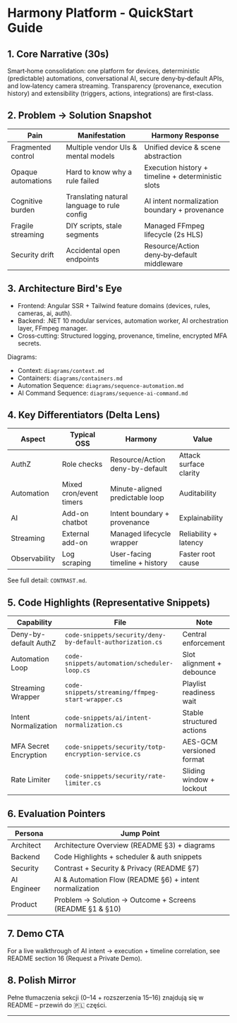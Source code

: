 # Harmony Platform - QuickStart Guide

## 1. Core Narrative (30s)
Smart‑home consolidation: one platform for devices, deterministic (predictable) automations, conversational AI, secure deny‑by‑default APIs, and low‑latency camera streaming. Transparency (provenance, execution history) and extensibility (triggers, actions, integrations) are first‑class.

## 2. Problem → Solution Snapshot
| Pain | Manifestation | Harmony Response |
|------|---------------|------------------|
| Fragmented control | Multiple vendor UIs & mental models | Unified device & scene abstraction |
| Opaque automations | Hard to know why a rule failed | Execution history + timeline + deterministic slots |
| Cognitive burden | Translating natural language to rule config | AI intent normalization boundary + provenance |
| Fragile streaming | DIY scripts, stale segments | Managed FFmpeg lifecycle (2s HLS) |
| Security drift | Accidental open endpoints | Resource/Action deny‑by‑default middleware |

## 3. Architecture Bird's Eye
- Frontend: Angular SSR + Tailwind feature domains (devices, rules, cameras, ai, auth).
- Backend: .NET 10 modular services, automation worker, AI orchestration layer, FFmpeg manager.
- Cross‑cutting: Structured logging, provenance, timeline, encrypted MFA secrets.

Diagrams:
- Context: `diagrams/context.md`
- Containers: `diagrams/containers.md`
- Automation Sequence: `diagrams/sequence-automation.md`
- AI Command Sequence: `diagrams/sequence-ai-command.md`

## 4. Key Differentiators (Delta Lens)
| Aspect | Typical OSS | Harmony | Value |
|--------|-------------|---------|-------|
| AuthZ | Role checks | Resource/Action deny-by-default | Attack surface clarity |
| Automation | Mixed cron/event timers | Minute-aligned predictable loop | Auditability |
| AI | Add-on chatbot | Intent boundary + provenance | Explainability |
| Streaming | External add-on | Managed lifecycle wrapper | Reliability + latency |
| Observability | Log scraping | User-facing timeline + history | Faster root cause |

See full detail: `CONTRAST.md`.

## 5. Code Highlights (Representative Snippets)
| Capability | File | Note |
|------------|------|------|
| Deny-by-default AuthZ | `code-snippets/security/deny-by-default-authorization.cs` | Central enforcement |
| Automation Loop | `code-snippets/automation/scheduler-loop.cs` | Slot alignment + debounce |
| Streaming Wrapper | `code-snippets/streaming/ffmpeg-start-wrapper.cs` | Playlist readiness wait |
| Intent Normalization | `code-snippets/ai/intent-normalization.cs` | Stable structured actions |
| MFA Secret Encryption | `code-snippets/security/totp-encryption-service.cs` | AES-GCM versioned format |
| Rate Limiter | `code-snippets/security/rate-limiter.cs` | Sliding window + lockout |

## 6. Evaluation Pointers
| Persona | Jump Point |
|---------|------------|
| Architect | Architecture Overview (README §3) + diagrams |
| Backend | Code Highlights + scheduler & auth snippets |
| Security | Contrast + Security & Privacy (README §7) |
| AI Engineer | AI & Automation Flow (README §6) + intent normalization |
| Product | Problem → Solution → Outcome + Screens (README §1 & §10) |

## 7. Demo CTA
For a live walkthrough of AI intent → execution + timeline correlation, see README section 16 (Request a Private Demo).

## 8. Polish Mirror
Pełne tłumaczenia sekcji (0–14 + rozszerzenia 15–16) znajdują się w README – przewiń do 🇵🇱 części.

---
<!-- End -->